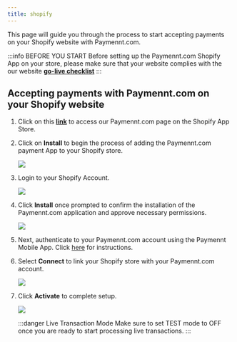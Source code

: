 ```yaml
---
title: shopify
---
```


This page will guide you through the process to start accepting payments on your Shopify website with Paymennt.com.

:::info BEFORE YOU START
Before setting up the Paymennt.com Shopify App on your store, please make sure that your website complies with the our website **[go-live checklist](/docs/golive/checklist)**
:::

## Accepting payments with Paymennt.com on your Shopify website

1. Click on this **[link](https://apps.shopify.com/paymennt)** to access our Paymennt.com page on the Shopify App Store.

2. Click on **Install** to begin the process of adding the Paymennt.com payment App to your Shopify store.

   ![](/img/docs/integrate/ecomm/shopify/shopify-setup-1.png)

3. Login to your Shopify Account.

   ![](/img/docs/integrate/ecomm/shopify/shopify-setup-2.png)

4. Click **Install** once prompted to confirm the installation of the Paymennt.com application and approve necessary permissions.

   ![](/img/docs/integrate/ecomm/shopify/shopify-setup-3.png)

5. Next, authenticate to your Paymennt.com account using the Paymennt Mobile App. Click [here](/guides/your-account/desktop-login) for instructions.

6. Select **Connect** to link your Shopify store with your Paymennt.com account.

   ![](/img/docs/integrate/ecomm/shopify/shopify-setup-4.png)


7. Click **Activate** to complete setup.

   ![](/img/docs/integrate/ecomm/shopify/shopify-setup-5.png)
   
	:::danger Live Transaction Mode
	Make sure to set TEST mode to OFF once you are ready to start processing live transactions. 
	:::
